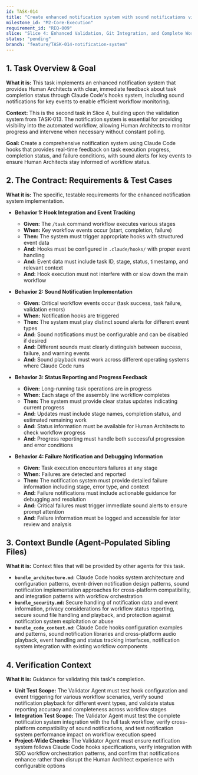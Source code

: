 ```yaml
---
id: TASK-014
title: "Create enhanced notification system with sound notifications via hooks for task completion status"
milestone_id: "M2-Core-Execution"
requirement_id: "REQ-009"
slice: "Slice 4: Enhanced Validation, Git Integration, and Complete Workflow"
status: "pending"
branch: "feature/TASK-014-notification-system"
---
```


## 1. Task Overview & Goal

**What it is:** This task implements an enhanced notification system that provides Human Architects with clear, immediate feedback about task completion status through Claude Code's hooks system, including sound notifications for key events to enable efficient workflow monitoring.

**Context:** This is the second task in Slice 4, building upon the validation system from TASK-013. The notification system is essential for providing visibility into the automated workflow, allowing Human Architects to monitor progress and intervene when necessary without constant polling.

**Goal:** Create a comprehensive notification system using Claude Code hooks that provides real-time feedback on task execution progress, completion status, and failure conditions, with sound alerts for key events to ensure Human Architects stay informed of workflow status.

## 2. The Contract: Requirements & Test Cases

**What it is:** The specific, testable requirements for the enhanced notification system implementation.

* **Behavior 1: Hook Integration and Event Tracking**
  * **Given:** The `/task` command workflow executes various stages
  * **When:** Key workflow events occur (start, completion, failure)
  * **Then:** The system must trigger appropriate hooks with structured event data
  * **And:** Hooks must be configured in `.claude/hooks/` with proper event handling
  * **And:** Event data must include task ID, stage, status, timestamp, and relevant context
  * **And:** Hook execution must not interfere with or slow down the main workflow

* **Behavior 2: Sound Notification Implementation**
  * **Given:** Critical workflow events occur (task success, task failure, validation errors)
  * **When:** Notification hooks are triggered
  * **Then:** The system must play distinct sound alerts for different event types
  * **And:** Sound notifications must be configurable and can be disabled if desired
  * **And:** Different sounds must clearly distinguish between success, failure, and warning events
  * **And:** Sound playback must work across different operating systems where Claude Code runs

* **Behavior 3: Status Reporting and Progress Feedback**
  * **Given:** Long-running task operations are in progress
  * **When:** Each stage of the assembly line workflow completes
  * **Then:** The system must provide clear status updates indicating current progress
  * **And:** Updates must include stage names, completion status, and estimated remaining work
  * **And:** Status information must be available for Human Architects to check workflow progress
  * **And:** Progress reporting must handle both successful progression and error conditions

* **Behavior 4: Failure Notification and Debugging Information**
  * **Given:** Task execution encounters failures at any stage
  * **When:** Failures are detected and reported
  * **Then:** The notification system must provide detailed failure information including stage, error type, and context
  * **And:** Failure notifications must include actionable guidance for debugging and resolution
  * **And:** Critical failures must trigger immediate sound alerts to ensure prompt attention
  * **And:** Failure information must be logged and accessible for later review and analysis

## 3. Context Bundle (Agent-Populated Sibling Files)

**What it is:** Context files that will be provided by other agents for this task.

* **`bundle_architecture.md`:** Claude Code hooks system architecture and configuration patterns, event-driven notification design patterns, sound notification implementation approaches for cross-platform compatibility, and integration patterns with workflow orchestration
* **`bundle_security.md`:** Secure handling of notification data and event information, privacy considerations for workflow status reporting, secure sound file handling and playback, and protection against notification system exploitation or abuse
* **`bundle_code_context.md`:** Claude Code hooks configuration examples and patterns, sound notification libraries and cross-platform audio playback, event handling and status tracking interfaces, notification system integration with existing workflow components

## 4. Verification Context

**What it is:** Guidance for validating this task's completion.

* **Unit Test Scope:** The Validator Agent must test hook configuration and event triggering for various workflow scenarios, verify sound notification playback for different event types, and validate status reporting accuracy and completeness across workflow stages
* **Integration Test Scope:** The Validator Agent must test the complete notification system integration with the full task workflow, verify cross-platform compatibility of sound notifications, and test notification system performance impact on workflow execution speed
* **Project-Wide Checks:** The Validator Agent must ensure notification system follows Claude Code hooks specifications, verify integration with SDD workflow orchestration patterns, and confirm that notifications enhance rather than disrupt the Human Architect experience with configurable options